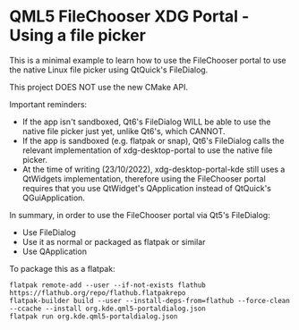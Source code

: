 # QML5 FileChooser XDG Portal - Using a file picker

This is a minimal example to learn how to use the FileChooser portal to use the native Linux file picker using QtQuick's FileDialog.

This project DOES NOT use the new CMake API.

Important reminders:

* If the app isn't sandboxed, Qt6's FileDialog WILL be able to use the native file picker just yet, unlike Qt6's, which CANNOT.
* If the app is sandboxed (e.g. flatpak or snap), Qt6's FileDialog calls the relevant implementation of xdg-desktop-portal to use the native file picker.
* At the time of writing (23/10/2022), xdg-desktop-portal-kde still uses a QtWidgets implementation, therefore using the FileChooser portal requires that you use QtWidget's QApplication instead of QtQuick's QGuiApplication.

In summary, in order to use the FileChooser portal via Qt5's FileDialog: 

* Use FileDialog
* Use it as normal or packaged as flatpak or similar
* Use QApplication

To package this as a flatpak:

```
flatpak remote-add --user --if-not-exists flathub https://flathub.org/repo/flathub.flatpakrepo
flatpak-builder build --user --install-deps-from=flathub --force-clean --ccache --install org.kde.qml5-portaldialog.json
flatpak run org.kde.qml5-portaldialog.json
```
